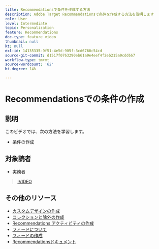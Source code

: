 ```yaml
---
title: Recommendationsで条件を作成する方法
description: Adobe Target Recommendationsで条件を作成する方法を説明します
role: User
level: Intermediate
topic: Personalization
feature: Recommendations
doc-type: feature video
thumbnail: null
kt: null
exl-id: 14135335-9f51-4e5d-905f-3cd6760c54cd
source-git-commit: d1517f0763290eb61a9e4eef4f2eb215a9cdd667
workflow-type: tm+mt
source-wordcount: '62'
ht-degree: 14%

---
```


# Recommendationsでの条件の作成

## 説明

このビデオでは、次の方法を学習します。

* 条件の作成

## 対象読者

* 実務者

>[!VIDEO](https://video.tv.adobe.com/v/27694?quality=12)

## その他のリソース

* [カスタムデザインの作成](create-custom-designs.md)
* [コレクションと除外の作成](create-collections-and-exclusions.md)
* [Recommendations アクティビティの作成](create-a-recommendations-activity.md)
* [フィードについて](understanding-feeds.md)
* [フィードの作成](create-a-feed.md)
* [Recommendationsドキュメント](https://experienceleague.adobe.com/docs/target/using/recommendations/recommendations.html?lang=en)
